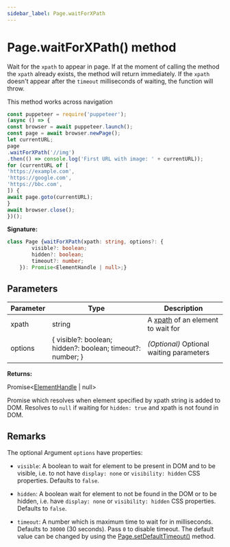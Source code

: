 ```yaml
---
sidebar_label: Page.waitForXPath
---
```

# Page.waitForXPath() method

Wait for the `xpath` to appear in page. If at the moment of calling the method the `xpath` already exists, the method will return immediately. If the `xpath` doesn't appear after the `timeout` milliseconds of waiting, the function will throw.

This method works across navigation

```ts
const puppeteer = require('puppeteer');
(async () => {
const browser = await puppeteer.launch();
const page = await browser.newPage();
let currentURL;
page
.waitForXPath('//img')
.then(() => console.log('First URL with image: ' + currentURL));
for (currentURL of [
'https://example.com',
'https://google.com',
'https://bbc.com',
]) {
await page.goto(currentURL);
}
await browser.close();
})();
```

**Signature:**

```typescript
class Page {waitForXPath(xpath: string, options?: {
        visible?: boolean;
        hidden?: boolean;
        timeout?: number;
    }): Promise<ElementHandle | null>;}
```

## Parameters

|  Parameter | Type | Description |
|  --- | --- | --- |
|  xpath | string | A [xpath](https://developer.mozilla.org/en-US/docs/Web/XPath) of an element to wait for |
|  options | { visible?: boolean; hidden?: boolean; timeout?: number; } | <i>(Optional)</i> Optional waiting parameters |

**Returns:**

Promise&lt;[ElementHandle](./puppeteer.elementhandle.md) \| null&gt;

Promise which resolves when element specified by xpath string is added to DOM. Resolves to `null` if waiting for `hidden: true` and xpath is not found in DOM.

## Remarks

The optional Argument `options` have properties:

- `visible`: A boolean to wait for element to be present in DOM and to be visible, i.e. to not have `display: none` or `visibility: hidden` CSS properties. Defaults to `false`.

- `hidden`: A boolean wait for element to not be found in the DOM or to be hidden, i.e. have `display: none` or `visibility: hidden` CSS properties. Defaults to `false`.

- `timeout`: A number which is maximum time to wait for in milliseconds. Defaults to `30000` (30 seconds). Pass `0` to disable timeout. The default value can be changed by using the [Page.setDefaultTimeout()](./puppeteer.page.setdefaulttimeout.md) method.

